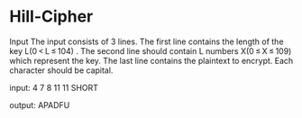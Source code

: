 # Hill-Cipher

Input
The input consists of 3 lines. The first line contains the length of the key L(0 < L ≤ 104) .
The second line should contain L numbers X(0 ≤ X ≤ 109) which represent the key. 
The last line contains the plaintext to encrypt.
Each character should be capital.

input:
4
7 8 11 11
SHORT

output:
APADFU
